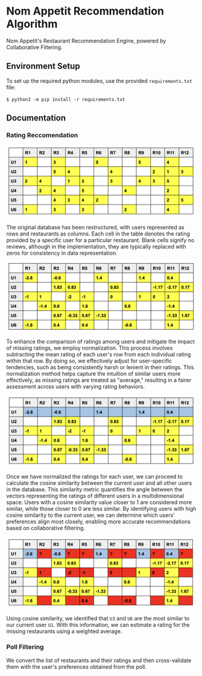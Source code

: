 # Nom Appetit Recommendation Algorithm 

Nom Appetit's Restaurant Recommendation Engine, powered by Collaborative Filtering.

## Environment Setup

To set up the required python modules, use the provided `requirements.txt` file:

`$ python3 -m pip install -r requirements.txt`

## Documentation

### Rating Reccomendation 

![alt text](images/image1.png)

The original database has been restructured, with users represented as rows and restaurants as columns. Each cell in the table denotes the rating provided by a specific user for a particular restaurant. Blank cells signify no reviews, although in the implementation, they are typically replaced with zeros for consistency in data representation.

![alt text](images/image2.png)

To enhance the comparison of ratings among users and mitigate the impact of missing ratings, we employ normalization. This process involves subtracting the mean rating of each user's row from each individual rating within that row. By doing so, we effectively adjust for user-specific tendencies, such as being consistently harsh or lenient in their ratings. This normalization method helps capture the intuition of similar users more effectively, as missing ratings are treated as "average," resulting in a fairer assessment across users with varying rating behaviors.

![alt text](images/image3.png)

Once we have normalized the ratings for each user, we can proceed to calculate the cosine similarity between the current user and all other users in the database. This similarity metric quantifies the angle between the vectors representing the ratings of different users in a multidimensional space. Users with a cosine similarity value closer to 1 are considered more similar, while those closer to 0 are less similar. By identifying users with high cosine similarity to the current user, we can determine which users' preferences align most closely, enabling more accurate recommendations based on collaborative filtering.

![alt text](images/image6.png)

Using cosine similarity, we identified that `U3` and `U6` are the most similar to our current user `U1`. With this information, we can estimate a rating for the missing restaurants using a weighted average.

### Poll Filtering

We convert the list of restaurants and their ratings and then cross-validate them with the user's preferences obtained from the poll. 